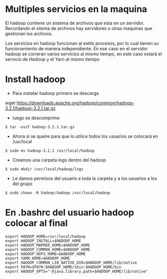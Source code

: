 # Multiples servicios en la maquina
El hadoop contiene un sistema de archivos que esta en un servidor. Recordando el sitema de archivos hay servidores o otras maquinas que gestionan los archivos.

Los servicios en hadoop funcionan al estilo procesos, por lo cual tienen su funcionamiento de manera independiente. En ese caso en el servidor hadoop se correran varios servicios al mismo tiempo, en este caso estará el servicio de Hadoop y el Yarn al mismo tiempo

# Install hadoop
* Para instalar hadoop primero se descarga

wget https://downloads.apache.org/hadoop/common/hadoop-3.2.1/hadoop-3.2.1.tar.gz

* luego se descomprime
```
$ tar -xvzf hadoop-3.2.1.tar.gz
```
* Ahora si se queire para que lo utilice todos los usuarios se colocará en /usr/local
```
$ sudo mv hadoop-3.2.1 /usr/local/hadoop
```
* Creamos una carpeta logs dentro del hadoop
```
$ sudo mkdir /usr/local/hadoop/logs
```
* Le damos permisos del usuario a toda la carpeta y a los usuarios a los del grupo
```
$ sudo chown -R hadoop:hadoop /usr/local/hadoop
```

# En .bashrc del usuario hadoop colocar al final
```
export HADOOP_HOME=/usr/local/hadoop
export HADOOP_INSTALL=$HADOOP_HOME
export HADOOP_MAPRED_HOME=$HADOOP_HOME
export HADOOP_COMMON_HOME=$HADOOP_HOME
export HADOOP_HDFS_HOME=$HADOOP_HOME
export YARN_HOME=$HADOOP_HOME
export HADOOP_COMMON_LIB_NATIVE_DIR=$HADOOP_HOME/lib/native
export PATH=$PATH:$HADOOP_HOME/sbin:$HADOOP_HOME/bin
export HADOOP_OPTS="-Djava.library.path=$HADOOP_HOME/lib/native"
```






